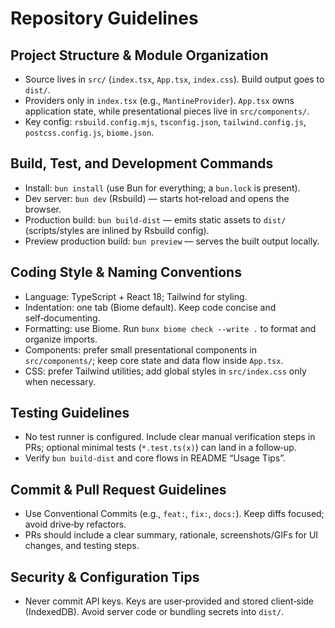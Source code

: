 # Repository Guidelines

## Project Structure & Module Organization

- Source lives in `src/` (`index.tsx`, `App.tsx`, `index.css`). Build output goes to `dist/`.
- Providers only in `index.tsx` (e.g., `MantineProvider`). `App.tsx` owns application state, while presentational pieces live in `src/components/`.
- Key config: `rsbuild.config.mjs`, `tsconfig.json`, `tailwind.config.js`, `postcss.config.js`, `biome.json`.

## Build, Test, and Development Commands

- Install: `bun install` (use Bun for everything; a `bun.lock` is present).
- Dev server: `bun dev` (Rsbuild) — starts hot‑reload and opens the browser.
- Production build: `bun build-dist` — emits static assets to `dist/` (scripts/styles are inlined by Rsbuild config).
- Preview production build: `bun preview` — serves the built output locally.

## Coding Style & Naming Conventions

- Language: TypeScript + React 18; Tailwind for styling.
- Indentation: one tab (Biome default). Keep code concise and self‑documenting.
- Formatting: use Biome. Run `bunx biome check --write .` to format and organize imports.
- Components: prefer small presentational components in `src/components/`; keep core state and data flow inside `App.tsx`.
- CSS: prefer Tailwind utilities; add global styles in `src/index.css` only when necessary.

## Testing Guidelines

- No test runner is configured. Include clear manual verification steps in PRs; optional minimal tests (`*.test.ts(x)`) can land in a follow‑up.
- Verify `bun build-dist` and core flows in README “Usage Tips”.

## Commit & Pull Request Guidelines

- Use Conventional Commits (e.g., `feat:`, `fix:`, `docs:`). Keep diffs focused; avoid drive‑by refactors.
- PRs should include a clear summary, rationale, screenshots/GIFs for UI changes, and testing steps.

## Security & Configuration Tips

- Never commit API keys. Keys are user‑provided and stored client‑side (IndexedDB). Avoid server code or bundling secrets into `dist/`.
